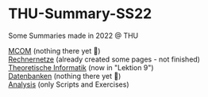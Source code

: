 # THU-Summary-SS22
 
Some Summaries made in 2022 @ THU

[MCOM](MCOM) (nothing there yet 🙁)  
[Rechnernetze](Rechnernetze) (already created some pages - not finished)  
[Theoretische Informatik](Theoretische%20Informatik) (now in "Lektion 9")  
[Datenbanken](Datenbanken) (nothing there yet 🙁)  
[Analysis](Analysis)  (only Scripts and Exercises)
